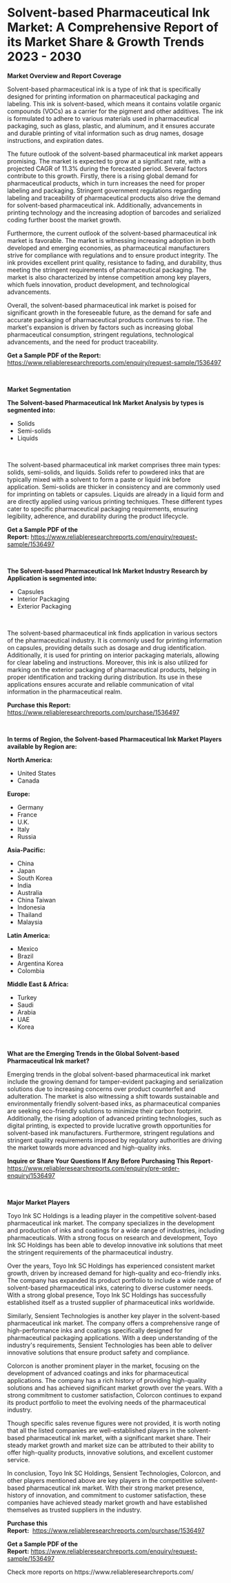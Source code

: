 <p><h1>Solvent-based Pharmaceutical Ink Market: A Comprehensive Report of its Market Share & Growth Trends 2023 - 2030</h1></p><p><strong>Market Overview and Report Coverage</strong></p>
<p><p>Solvent-based pharmaceutical ink is a type of ink that is specifically designed for printing information on pharmaceutical packaging and labeling. This ink is solvent-based, which means it contains volatile organic compounds (VOCs) as a carrier for the pigment and other additives. The ink is formulated to adhere to various materials used in pharmaceutical packaging, such as glass, plastic, and aluminum, and it ensures accurate and durable printing of vital information such as drug names, dosage instructions, and expiration dates.</p><p>The future outlook of the solvent-based pharmaceutical ink market appears promising. The market is expected to grow at a significant rate, with a projected CAGR of 11.3% during the forecasted period. Several factors contribute to this growth. Firstly, there is a rising global demand for pharmaceutical products, which in turn increases the need for proper labeling and packaging. Stringent government regulations regarding labeling and traceability of pharmaceutical products also drive the demand for solvent-based pharmaceutical ink. Additionally, advancements in printing technology and the increasing adoption of barcodes and serialized coding further boost the market growth.</p><p>Furthermore, the current outlook of the solvent-based pharmaceutical ink market is favorable. The market is witnessing increasing adoption in both developed and emerging economies, as pharmaceutical manufacturers strive for compliance with regulations and to ensure product integrity. The ink provides excellent print quality, resistance to fading, and durability, thus meeting the stringent requirements of pharmaceutical packaging. The market is also characterized by intense competition among key players, which fuels innovation, product development, and technological advancements.</p><p>Overall, the solvent-based pharmaceutical ink market is poised for significant growth in the foreseeable future, as the demand for safe and accurate packaging of pharmaceutical products continues to rise. The market's expansion is driven by factors such as increasing global pharmaceutical consumption, stringent regulations, technological advancements, and the need for product traceability.</p></p>
<p><strong>Get a Sample PDF of the Report:</strong> <a href="https://www.reliableresearchreports.com/enquiry/request-sample/1536497">https://www.reliableresearchreports.com/enquiry/request-sample/1536497</a></p>
<p>&nbsp;</p>
<p><strong>Market Segmentation</strong></p>
<p><strong>The Solvent-based Pharmaceutical Ink Market Analysis by types is segmented into:</strong></p>
<p><ul><li>Solids</li><li>Semi-solids</li><li>Liquids</li></ul></p>
<p>&nbsp;</p>
<p><p>The solvent-based pharmaceutical ink market comprises three main types: solids, semi-solids, and liquids. Solids refer to powdered inks that are typically mixed with a solvent to form a paste or liquid ink before application. Semi-solids are thicker in consistency and are commonly used for imprinting on tablets or capsules. Liquids are already in a liquid form and are directly applied using various printing techniques. These different types cater to specific pharmaceutical packaging requirements, ensuring legibility, adherence, and durability during the product lifecycle.</p></p>
<p><strong>Get a Sample PDF of the Report:</strong>&nbsp;<a href="https://www.reliableresearchreports.com/enquiry/request-sample/1536497">https://www.reliableresearchreports.com/enquiry/request-sample/1536497</a></p>
<p>&nbsp;</p>
<p><strong>The Solvent-based Pharmaceutical Ink Market Industry Research by Application is segmented into:</strong></p>
<p><ul><li>Capsules</li><li>Interior Packaging</li><li>Exterior Packaging</li></ul></p>
<p>&nbsp;</p>
<p><p>The solvent-based pharmaceutical ink finds application in various sectors of the pharmaceutical industry. It is commonly used for printing information on capsules, providing details such as dosage and drug identification. Additionally, it is used for printing on interior packaging materials, allowing for clear labeling and instructions. Moreover, this ink is also utilized for marking on the exterior packaging of pharmaceutical products, helping in proper identification and tracking during distribution. Its use in these applications ensures accurate and reliable communication of vital information in the pharmaceutical realm.</p></p>
<p><strong>Purchase this Report:</strong>&nbsp; <a href="https://www.reliableresearchreports.com/purchase/1536497">https://www.reliableresearchreports.com/purchase/1536497</a></p>
<p>&nbsp;</p>
<p><strong>In terms of Region, the Solvent-based Pharmaceutical Ink Market Players available by Region are:</strong></p>
<p>
    <p> <strong> North America: </strong>
        <ul>
            <li>United States</li>
            <li>Canada</li>
        </ul>
        </p> 
    <p> <strong> Europe: </strong>
        <ul>
            <li>Germany</li>
            <li>France</li>
            <li>U.K.</li>
            <li>Italy</li>
            <li>Russia</li>
        </ul>
        </p> 
    <p> <strong> Asia-Pacific: </strong>
        <ul>
            <li>China</li>
            <li>Japan</li>
            <li>South Korea</li>
            <li>India</li>
            <li>Australia</li>
            <li>China Taiwan</li>
            <li>Indonesia</li>
            <li>Thailand</li>
            <li>Malaysia</li>
        </ul>
        </p> 
    <p> <strong> Latin America: </strong>
        <ul>
            <li>Mexico</li>
            <li>Brazil</li>
            <li>Argentina Korea</li>
            <li>Colombia</li>
        </ul>
        </p> 
    <p> <strong> Middle East & Africa: </strong>
        <ul>
            <li>Turkey</li>
            <li>Saudi</li>
            <li>Arabia</li>
            <li>UAE</li>
            <li>Korea</li>
        </ul>
    </p>
    </p>
<p>&nbsp;</p>
<p><strong>What are the Emerging Trends in the Global Solvent-based Pharmaceutical Ink market?</strong></p>
<p><p>Emerging trends in the global solvent-based pharmaceutical ink market include the growing demand for tamper-evident packaging and serialization solutions due to increasing concerns over product counterfeit and adulteration. The market is also witnessing a shift towards sustainable and environmentally friendly solvent-based inks, as pharmaceutical companies are seeking eco-friendly solutions to minimize their carbon footprint. Additionally, the rising adoption of advanced printing technologies, such as digital printing, is expected to provide lucrative growth opportunities for solvent-based ink manufacturers. Furthermore, stringent regulations and stringent quality requirements imposed by regulatory authorities are driving the market towards more advanced and high-quality inks.</p></p>
<p><strong>Inquire or Share Your Questions If Any Before Purchasing This Report</strong>- <a href="https://www.reliableresearchreports.com/enquiry/pre-order-enquiry/1536497">https://www.reliableresearchreports.com/enquiry/pre-order-enquiry/1536497</a></p>
<p>&nbsp;</p>
<p><strong>Major Market Players</strong></p>
<p><p>Toyo Ink SC Holdings is a leading player in the competitive solvent-based pharmaceutical ink market. The company specializes in the development and production of inks and coatings for a wide range of industries, including pharmaceuticals. With a strong focus on research and development, Toyo Ink SC Holdings has been able to develop innovative ink solutions that meet the stringent requirements of the pharmaceutical industry.</p><p>Over the years, Toyo Ink SC Holdings has experienced consistent market growth, driven by increased demand for high-quality and eco-friendly inks. The company has expanded its product portfolio to include a wide range of solvent-based pharmaceutical inks, catering to diverse customer needs. With a strong global presence, Toyo Ink SC Holdings has successfully established itself as a trusted supplier of pharmaceutical inks worldwide.</p><p>Similarly, Sensient Technologies is another key player in the solvent-based pharmaceutical ink market. The company offers a comprehensive range of high-performance inks and coatings specifically designed for pharmaceutical packaging applications. With a deep understanding of the industry's requirements, Sensient Technologies has been able to deliver innovative solutions that ensure product safety and compliance.</p><p>Colorcon is another prominent player in the market, focusing on the development of advanced coatings and inks for pharmaceutical applications. The company has a rich history of providing high-quality solutions and has achieved significant market growth over the years. With a strong commitment to customer satisfaction, Colorcon continues to expand its product portfolio to meet the evolving needs of the pharmaceutical industry.</p><p>Though specific sales revenue figures were not provided, it is worth noting that all the listed companies are well-established players in the solvent-based pharmaceutical ink market, with a significant market share. Their steady market growth and market size can be attributed to their ability to offer high-quality products, innovative solutions, and excellent customer service.</p><p>In conclusion, Toyo Ink SC Holdings, Sensient Technologies, Colorcon, and other players mentioned above are key players in the competitive solvent-based pharmaceutical ink market. With their strong market presence, history of innovation, and commitment to customer satisfaction, these companies have achieved steady market growth and have established themselves as trusted suppliers in the industry.</p></p>
<p><strong>Purchase this Report:</strong>&nbsp;&nbsp;<a href="https://www.reliableresearchreports.com/purchase/1536497">https://www.reliableresearchreports.com/purchase/1536497</a></p>
<p></p>
<p><strong>Get a Sample PDF of the Report:</strong>&nbsp;<a href="https://www.reliableresearchreports.com/enquiry/request-sample/1536497">https://www.reliableresearchreports.com/enquiry/request-sample/1536497</a></p>
<p>Check more reports on https://www.reliableresearchreports.com/</p>